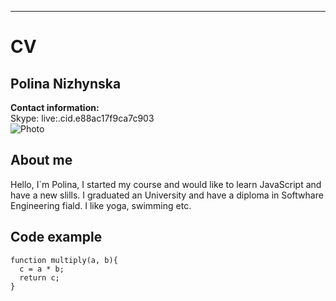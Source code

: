 ____________________________________________________________________


# CV


## Polina Nizhynska
**Contact information:** <br/>
Skype: live:.cid.e88ac17f9ca7c903 <br/>
![](https://media.licdn.com/dms/image/D4D03AQEY4AEL28L6ew/profile-displayphoto-shrink_400_400/0/1685401744152?e=1693440000&v=beta&t=ez-JVcBvEgEaeGjqhGISPZbdeGHZEH010WUFndIfN-4 "Photo")

## About me 

Hello, I`m Polina, I started my course and would like to learn JavaScript and have a new slills. I graduated an University and have a diploma in Softwhare Engineering fiald. I like yoga, swimming etc.

## Code example 

```
function multiply(a, b){ 
  c = a * b;
  return c;
}
```
